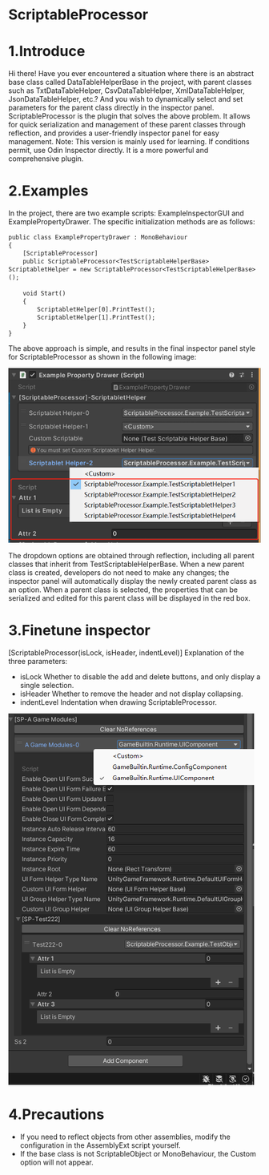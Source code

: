 # ScriptableProcessor
# 1.Introduce
Hi there! Have you ever encountered a situation where there is an abstract base class called DataTableHelperBase in the project, with parent classes such as TxtDataTableHelper, CsvDataTableHelper, XmlDataTableHelper, JsonDataTableHelper, etc.? And you wish to dynamically select and set parameters for the parent class directly in the inspector panel.
ScriptableProcessor is the plugin that solves the above problem. It allows for quick serialization and management of these parent classes through reflection, and provides a user-friendly inspector panel for easy management.
Note: This version is mainly used for learning. If conditions permit, use Odin Inspector directly. It is a more powerful and comprehensive plugin.

# 2.Examples
In the project, there are two example scripts: ExampleInspectorGUI and ExamplePropertyDrawer. The specific initialization methods are as follows:
```
public class ExamplePropertyDrawer : MonoBehaviour
{
    [ScriptableProcessor]
    public ScriptableProcessor<TestScriptableHelperBase> ScriptabletHelper = new ScriptableProcessor<TestScriptableHelperBase>();

    void Start()
    {
        ScriptabletHelper[0].PrintTest();
        ScriptabletHelper[1].PrintTest();
    }
}
```
The above approach is simple, and results in the final inspector panel style for ScriptableProcessor<TestScriptableHelperBase> as shown in the following image:

![InspectorWin](./Document/Images/OnInspectorGUI.png)

The dropdown options are obtained through reflection, including all parent classes that inherit from TestScriptableHelperBase. When a new parent class is created, developers do not need to make any changes; the inspector panel will automatically display the newly created parent class as an option. When a parent class is selected, the properties that can be serialized and edited for this parent class will be displayed in the red box.

# 3.Finetune inspector
[ScriptableProcessor(isLock, isHeader, indentLevel)] Explanation of the three parameters:
- isLock Whether to disable the add and delete buttons, and only display a single selection.
- isHeader Whether to remove the header and not display collapsing.
- indentLevel Indentation when drawing ScriptableProcessor.

![IntroduceWin](./Document/Images/Introduce.png)
# 4.Precautions
* If you need to reflect objects from other assemblies, modify the configuration in the AssemblyExt script yourself.
* If the base class is not ScriptableObject or MonoBehaviour, the Custom option will not appear.